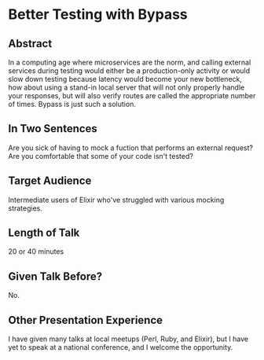 # Better Testing with Bypass

## Abstract

In a computing age where microservices are the norm, and calling
external services during testing would either be a production-only
activity or would slow down testing because latency would become
your new bottleneck, how about using a stand-in local server that
will not only properly handle your responses, but will also verify
routes are called the appropriate number of times.  Bypass is just
such a solution.


## In Two Sentences

Are you sick of having to mock a fuction that performs an external
request?  Are you comfortable that some of your code isn't tested?

## Target Audience

Intermediate users of Elixir who've struggled with various mocking
strategies.

## Length of Talk

20 or 40 minutes

## Given Talk Before?

No.

## Other Presentation Experience

I have given many talks at local meetups (Perl, Ruby, and Elixir),
but I have yet to speak at a national conference, and I welcome
the opportunity.
